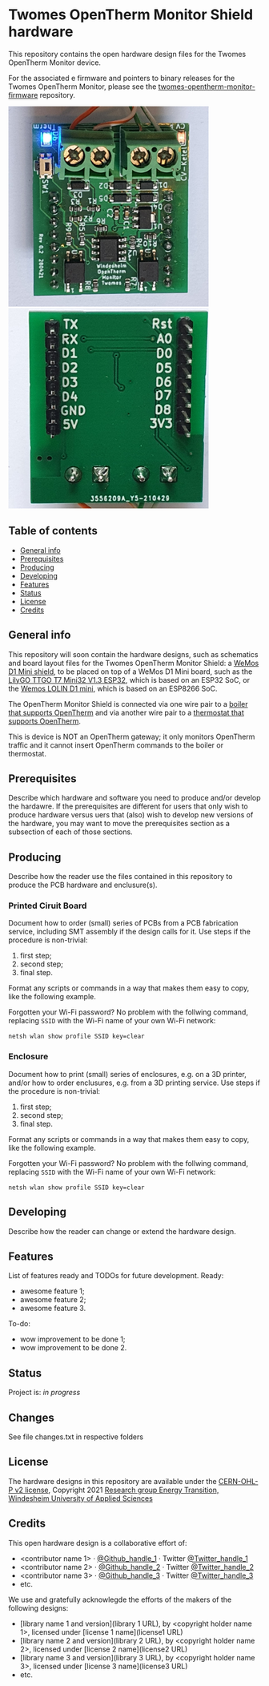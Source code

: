 # Twomes OpenTherm Monitor Shield hardware

This repository contains the open hardware design files for the Twomes OpenTherm Monitor device.

For the associated e firmware and pointers to binary releases for the Twomes OpenTherm Monitor, please see the [twomes-opentherm-monitor-firmware](https://github.com/energietransitie/twomes-opentherm-monitor-firmware) repository.

<img src="./Hardware/front.jpg" width="400" height="400" /> <img src="./Hardware/back.jpg" width="400" height="400" />

## Table of contents
* [General info](#general-info)
* [Prerequisites](#prerequisites)
* [Producing](#producing)
* [Developing](#developing) 
* [Features](#features)
* [Status](#status)
* [License](#license)
* [Credits](#credits)

## General info
This repository will soon contain the hardware designs, such as schematics and board layout files for the Twomes OpenTherm Monitor Shield:  a [WeMos D1 Mini shield](https://www.wemos.cc/en/latest/d1_mini_shield/index.html), to be placed on top of a WeMos D1 Mini board, such as the [LilyGO TTGO T7 Mini32 V1.3 ESP32](https://github.com/LilyGO/ESP32-MINI-32-V1.3), which is based on an ESP32 SoC, or the [Wemos LOLIN D1 mini](https://www.wemos.cc/en/latest/d1/d1_mini.html), which is based on an ESP8266 SoC. 

The OpenTherm Monitor Shield is connected via one wire pair to a [boiler that supports OpenTherm](https://www.otgw.tclcode.com/matrix.cgi#boilers) and via another wire pair to a [thermostat that supports OpenTherm](https://www.otgw.tclcode.com/matrix.cgi#thermostats). 

This is device  is NOT an OpenTherm gateway; it only monitors OpenTherm traffic and it cannot insert OpenTherm commands to the boiler or thermostat.

## Prerequisites
Describe which hardware and software you need to produce and/or develop the hardawre. If the prerequisites are different for users that only wish to produce hardware versus uers that (also) wish to develop new versions of the hardware, you may want to move the prerequisites section as a subsection of each of those sections.

## Producing

Describe how the reader use the files contained in this repository to produce the PCB hardware and enclusure(s). 

### Printed Ciruit Board
Document how to order (small) series of PCBs from a PCB fabrication service, including SMT assembly if the design calls for it. Use steps if the procedure is non-trivial:
1. first step;
2. second step;
3. final step.

Format any scripts or commands in a way that makes them  easy to copy, like the following example. 

Forgotten your Wi-Fi password? No problem with the follwing command, replacing `SSID` with the Wi-Fi name of your own Wi-Fi network: 
```shell
netsh wlan show profile SSID key=clear
```
### Enclosure
Document how to print (small) series of enclosures, e.g. on a 3D printer, and/or how to order enclusures, e.g. from a 3D printing service. Use steps if the procedure is non-trivial:
1. first step;
2. second step;
3. final step.

Format any scripts or commands in a way that makes them  easy to copy, like the following example. 

Forgotten your Wi-Fi password? No problem with the follwing command, replacing `SSID` with the Wi-Fi name of your own Wi-Fi network: 
```shell
netsh wlan show profile SSID key=clear
```

## Developing
Describe how the reader can change or extend the hardware design. 

## Features
List of features ready and TODOs for future development. Ready:

* awesome feature 1;
* awesome feature 2;
* awesome feature 3.

To-do:

* wow improvement to be done 1;
* wow improvement to be done 2.

## Status
Project is: _in progress_

## Changes
See file changes.txt in respective folders

## License
The hardware designs in this repository are available under the [CERN-OHL-P v2 license](./LICENSE), Copyright 2021 [Research group Energy Transition, Windesheim University of Applied Sciences](https://windesheim.nl/energietransitie)

## Credits
This open hardware design is a collaborative effort of:
* <contributor name 1> ·  [@Github_handle_1](https://github.com/<github_handle_1>) ·  Twitter [@Twitter_handle_1](https://twitter.com/<twitter_handle_1>)
* <contributor name 2> ·  [@Github_handle_2](https://github.com/<github_handle_2>) ·  Twitter [@Twitter_handle_2](https://twitter.com/<twitter_handle_2>)
* <contributor name 3> ·  [@Github_handle_3](https://github.com/<github_handle_3>) ·  Twitter [@Twitter_handle_3](https://twitter.com/<twitter_handle_3>)
* etc. 


We use and gratefully acknowlegde the efforts of the makers of the following designs:

* [library name 1 and version](library 1 URL), by <copyright holder name 1>, licensed under [license 1 name](license1 URL)
* [library name 2 and version](library 2 URL), by <copyright holder name 2>, licensed under [license 2 name](license2 URL)
* [library name 3 and version](library 3 URL), by <copyright holder name 3>, licensed under [license 3 name](license3 URL)
* etc. 
